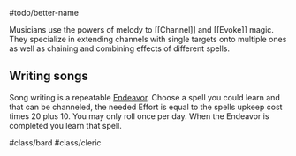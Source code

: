 #todo/better-name 

Musicians use the powers of melody to [[Channel]] and [[Evoke]] magic. They specialize in extending channels with single targets onto multiple ones as well as chaining and combining effects of different spells.


## Writing songs
Song writing is a repeatable [Endeavor](Endeavors).
Choose a spell you could learn and that can be channeled, the needed Effort is equal to the spells upkeep cost times 20 plus 10.
You may only roll once per day.
When the Endeavor is completed you learn that spell.

#class/bard #class/cleric